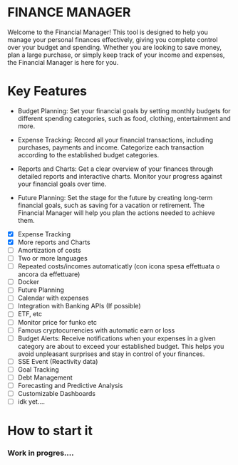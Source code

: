 # FINANCE MANAGER
Welcome to the Financial Manager! This tool is designed to help you manage your personal finances effectively, giving you complete control over your budget and spending. Whether you are looking to save money, plan a large purchase, or simply keep track of your income and expenses, the Financial Manager is here for you.

# Key Features

- Budget Planning: Set your financial goals by setting monthly budgets for different spending categories, such as food, clothing, entertainment and more.

- Expense Tracking: Record all your financial transactions, including purchases, payments and income. Categorize each transaction according to the established budget categories.

- Reports and Charts: Get a clear overview of your finances through detailed reports and interactive charts. Monitor your progress against your financial goals over time.

- Future Planning: Set the stage for the future by creating long-term financial goals, such as saving for a vacation or retirement. The Financial Manager will help you plan the actions needed to achieve them.

- [X] Expense Tracking
- [X] More reports and Charts
- [ ] Amortization of costs
- [ ] Two or more languages
- [ ] Repeated costs/incomes automaticatly (con icona spesa effettuata o ancora da effettuare)
- [ ] Docker
- [ ] Future Planning
- [ ] Calendar with expenses
- [ ] Integration with Banking APIs (If possible)
- [ ] ETF, etc
- [ ] Monitor price for funko etc
- [ ] Famous cryptocurrencies with automatic earn or loss
- [ ] Budget Alerts: Receive notifications when your expenses in a given category are about to exceed your established budget. This helps you avoid unpleasant surprises and stay in control of your finances.
- [ ] SSE Event (Reactivity data)
- [ ] Goal Tracking
- [ ] Debt Management
- [ ] Forecasting and Predictive Analysis
- [ ] Customizable Dashboards
- [ ] idk yet....

# How to start it
### Work in progres....